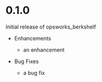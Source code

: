 # 0.1.0

Initial release of opsworks_berkshelf

* Enhancements
  * an enhancement

* Bug Fixes
  * a bug fix

